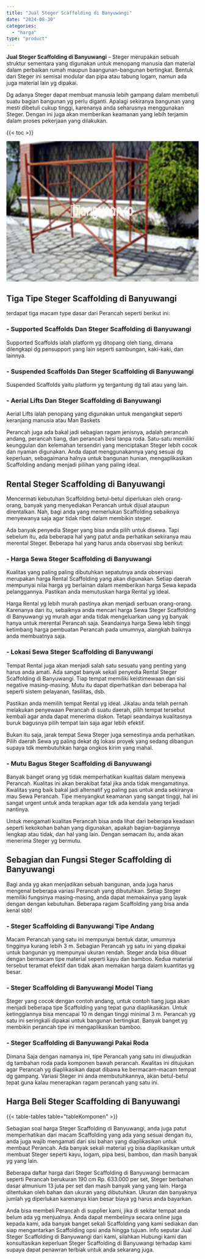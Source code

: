 ```yaml
---
title: "Jual Steger Scaffolding di Banyuwangi"
date: "2024-08-30"
categories: 
  - "harga"
type: "product"
---
```


**Jual Steger Scaffolding di Banyuwangi** – Steger merupakan sebuah struktur sementara yang digunakan untuk menopang manusia dan material dalam perbaikan rumah maupun baangunan-bangunan bertingkat. Bentuk dari Steger ini semisal modular dan pipa atau tabung logam, namun ada juga material lain yg dipakai.

Dg adanya Steger dapat membuat manusia lebih gampang dalam membetuli suatu bagian bangunan yg perlu diganti. Apalagi sekiranya bangunan yang mesti dibetuli cukup tinggi, karenanya anda seharusnya menggunakan Steger. Dengan ini juga akan memberikan keamanan yang lebih terjamin dalam proses pekerjaan yang dilakukan.

{{< toc >}}

![Jual Steger Scaffolding di Banyuwangi](/images/sewa-scaffolding-steger-19.png)

## Tiga Tipe Steger Scaffolding di Banyuwangi

terdapat tiga macam type dasar dari Perancah seperti berikut ini:

### \- Supported Scaffolds Dan Steger Scaffolding di Banyuwangi

Supported Scaffolds ialah platform yg ditopang oleh tiang, dimana dilengkapi dg pensupport yang lain seperti sambungan, kaki-kaki, dan lainnya.

### \- Suspended Scaffolds Dan Steger Scaffolding di Banyuwangi

Suspended Scaffolds yaitu platform yg tergantung dg tali atau yang lain.

### \- Aerial Lifts Dan Steger Scaffolding di Banyuwangi

Aerial Lifts ialah penopang yang digunakan untuk mengangkat seperti keranjang manusia atau Man Baskets

Perancah juga ada bakal jadi sebagian ragam jenisnya, adalah perancah andang, perancah tiang, dan perancah besi tanpa roda. Satu-satu memiliki keunggulan dan kelemahan tersendiri yang menciptakan Steger lebih cocok dan nyaman digunakan. Anda dapat menggunakannya yang sesuai dg keperluan, sebagaimana halnya untuk bangunan hunian, mengaplikasikan Scaffolding andang menjadi pilihan yang paling ideal.

## Rental Steger Scaffolding di Banyuwangi

Mencermati kebutuhan Scaffolding betul-betul diperlukan oleh orang-orang, banyak yang menyediakan Perancah untuk dijual ataupun direntalkan. Nah, bagi anda yang memerlukan Scaffolding sebaiknya menyewanya saja agar tidak ribet dalam membikin steger.

Ada banyak penyedia Steger yang bisa anda pilih untuk disewa. Tapi sebelum itu, ada beberapa hal yang patut anda perhatikan sekiranya mau merental Steger. Beberapa hal yang harus anda observasi sbg berikut:

### \- Harga Sewa Steger Scaffolding di Banyuwangi

Kualitas yang paling paling dibutuhkan sepatutnya anda observasi merupakan harga Rental Scaffolding yang akan digunakan. Setiap daerah mempunyai nilai harga yg berlainan dalam memberikan harga Sewa kepada pelanggannya. Pastikan anda memutuskan harga Rental yg ideal.

Harga Rental yg lebih murah pastinya akan menjadi serbuan orang-orang. Karenanya dari itu, sebaiknya anda mencari harga Sewa Steger Scaffolding di Banyuwangi yg murah agar anda tidak mengeluarkan uang yg banyak hanya untuk merental Perancah saja. Seandainya harga Sewa lebih tinggi ketimbang harga pembuatan Perancah pada umumnya, alangkah baiknya anda membuatnya saja.

### \- Lokasi Sewa Steger Scaffolding di Banyuwangi

Tempat Rental juga akan menjadi salah satu sesuatu yang penting yang harus anda amati. Ada sangat banyak sekali penyedia Rental Steger Scaffolding di Banyuwangi. Tiap tempat memiliki keistimewaan dan sisi negative masing-masing. Mutu itu dapat diperhatikan dari beberapa hal seperti sistem pelayanan, fasilitas, dsb.

Pastikan anda memilih tempat Rental yg ideal. Jikalau anda telah pernah melakukan penyewaan Perancah di suatu daerah, pilih tempat tersebut kembali agar anda dapat menerima diskon. Tetapi seandainya kualitasnya buruk bagusnya pilih tempat lain saja agar lebih efektif.

Bukan itu saja, jarak tempat Sewa Steger juga semestinya anda perhatikan. Pilih daerah Sewa yg paling dekat dg lokasi proyek yang sedang dibangun supaya tdk membutuhkan harga ongkos kirim yang mahal.

### \- Mutu Bagus Steger Scaffolding di Banyuwangi

Banyak banget orang yg tidak memperhatikan kualitas dalam menyewa Perancah. Kualitas ini akan berakibat fatal jika anda tidak mengamatinya. Kwalitas yang baik bakal jadi alternatif yg paling pas untuk anda sekiranya mau Sewa Perancah. Tipe menyangkut keamanan yang sangat tinggi, hal ini sangat urgent untuk anda terapkan agar tdk ada kendala yang terjadi nantinya.

Untuk mengamati kualitas Perancah bisa anda lihat dari beberapa keadaan seperti kekokohan bahan yang digunakan, apakah bagian-bagiannya lengkap atau tidak, dan hal yang lain. Dengan semacam itu, anda akan menerima Steger yg bermutu.

## Sebagian dan Fungsi Steger Scaffolding di Banyuwangi

Bagi anda yg akan menjadikan sebuah bangunan, anda juga harus mengenal beberapa variasi Perancah yang dibutuhkan. Setiap Steger memiliki fungsinya masing-masing, anda dapat memakainya yang layak dengan dengan kebutuhan. Beberapa ragam Scaffolding yang bisa anda kenal sbb!

### \- Steger Scaffolding di Banyuwangi Tipe Andang

Macam Perancah yang satu ini mempunyai bentuk datar, umumnya tingginya kurang lebih 3 m. Sebagian Perancah yg satu ini yang dipakai untuk bangunan yg mempunyai ukuran rendah. Steger anda bisa dibuat dengan bermacam tipe material seperti kayu dan bamboo. Kedua material tersebut teramat efektif dan tidak akan memakan harga dalam kuantitas yg besar.

### \- Steger Scaffolding di Banyuwangi Model Tiang

Steger yang cocok dengan contoh andang, untuk contoh tiang juga akan menjadi beberapa tipe Scaffolding yang tepat guna diaplikasikan. Untuk ketinggiannya bisa mencapai 10 m dengan tinggi minimal 3 m. Perancah yg satu ini seringkali dipakai untuk bangunan bertingkat. Banyak banget yg membikin perancah tipe ini mengaplikasikan bamboo.

### \- Steger Scaffolding di Banyuwangi Pakai Roda

Dimana Saja dengan namanya ini, tipe Perancah yang satu ini diwujudkan dg tambahan roda pada komponen bawah perancah. Kwalitas ini ditujukan agar Perancah yg diaplikasikan dapat dibawa ke bermacam-macam tempat dg gampang. Variasi Steger ini anda membutuhkannya, akan betul-betul tepat guna kalau menerapkan ragam perancah yang satu ini.

## Harga Beli Steger Scaffolding di Banyuwangi

{{< table-tables table="tableKomponen" >}}

Sebagian soal harga Steger Scaffolding di Banyuwangi, anda juga patut memperhatikan dari macam Scaffolding yang ada yang sesuai dengan itu, anda juga wajib mengamati dari sisi bahan yang diaplikasikan untuk membaut Perancah. Ada banyak sekali material yg bisa diaplikasikan untuk membuat Steger seperti kayu, logam, pipa besi, bamboo, dan masih banyak yg yang lain.

Beberapa daftar harga dari Steger Scaffolding di Banyuwangi bermacam seperti Perancah berukuran 190 cm Rp. 633.000 per set, Steger berbahan dasar almunium 13 juta per set dan masih banyak yang yang lain. Harga ditentukan oleh bahan dan ukuran yang dibutuhkan. Ukuran dan banyaknya jumlah yg diperlukan karenanya kian besar biaya yg harus anda bayarkan.

Anda bisa membeli Perancah di supplier kami, jika di sekitar tempat anda belum ada yg menjualnya. Anda dapat membelinya secara online juga kepada kami, ada banyak banget sekali Scaffolding yang kami sediakan dan siap mengantarkan Scaffolding opsi anda hingga tujuan. info seputar Jual Steger Scaffolding di Banyuwangi dari kami, silahkan Hubungi kami dan konsultasikan keperluan Steger Scaffolding di Banyuwangi terhadap kami supaya dapat penawran terbiak untuk anda sekarang juga.
